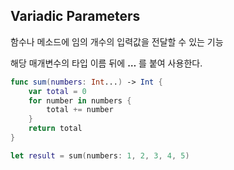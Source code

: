 ## Variadic Parameters

함수나 메소드에 임의 개수의 입력값을 전달할 수 있는 기능

해당 매개변수의 타입 이름 뒤에 **…** 를 붙여 사용한다.

```swift
func sum(numbers: Int...) -> Int {
	var total = 0
	for number in numbers {
		total += number
	}
	return total
}

let result = sum(numbers: 1, 2, 3, 4, 5)
```
